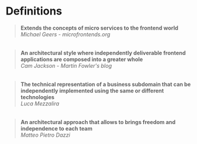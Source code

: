 # Definitions

> **Extends the concepts of micro services to the frontend world**  
> *Michael Geers* - *microfrontends.org*

> **An architectural style where independently deliverable frontend applications are composed into a greater whole**  
> *Cam Jackson* - *Martin Fowler's blog*

> **The technical representation of a business subdomain that can be independently implemented using the same or different technologies**  
> *Luca Mezzalira*

> **An architectural approach that allows to brings freedom and independence to each team**  
> *Matteo Pietro Dazzi*


<style>
    blockquote {
        margin-bottom: 2rem;
    }
</style>
